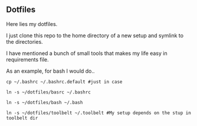 Dotfiles
--------
Here lies my dotfiles.

I just clone this repo to the home directory of a new setup and symlink to the directories.

I have mentioned a bunch of small tools that makes my life easy in requirements file.

As an example, for bash I would do..

`cp ~/.bashrc ~/.bashrc.default #just in case`

`ln -s ~/dotfiles/basrc ~/.bashrc`

`ln -s ~/dotfiles/bash ~/.bash`

`ln -s ~/dotfiles/toolbelt ~/.toolbelt #My setup depends on the stup in toolbelt dir`
